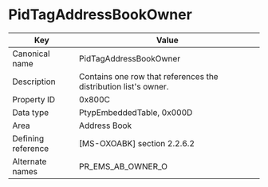 # PidTagAddressBookOwner

| Key | Value |
|---|---|
| Canonical name | PidTagAddressBookOwner |
| Description | Contains one row that references the distribution list's owner. |
| Property ID | 0x800C |
| Data type | PtypEmbeddedTable, 0x000D |
| Area | Address Book |
| Defining reference | [MS-OXOABK] section 2.2.6.2 |
| Alternate names | PR_EMS_AB_OWNER_O |

